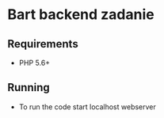 # Bart backend zadanie

## Requirements

* PHP 5.6+

## Running

* To run the code start localhost webserver

 





